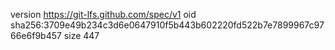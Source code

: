 version https://git-lfs.github.com/spec/v1
oid sha256:3709e49b234c3d6e0647910f5b443b602220fd522b7e7899967c9766e6f9b457
size 447
